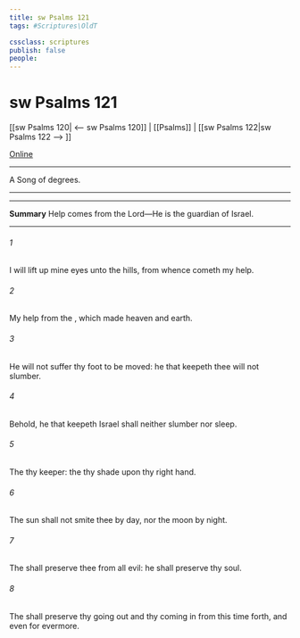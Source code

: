 ```yaml
---
title: sw Psalms 121
tags: #Scriptures\OldT

cssclass: scriptures
publish: false
people:
---
```


# sw Psalms 121
[[sw Psalms 120| <-- sw Psalms 120]] | [[Psalms]] | [[sw Psalms 122|sw Psalms 122 --> ]]

[Online](https://churchofjesuschrist.org/study/scriptures/ot/ps/121?lang=eng)

---
A Song of degrees.

---

---
__Summary__
Help comes from the Lord—He is the guardian of Israel.

---
###### 1 
I will lift up mine eyes unto the hills, from whence cometh my help.

###### 2 
My help  from the , which made heaven and earth.

###### 3 
He will not suffer thy foot to be moved: he that keepeth thee will not slumber.

###### 4 
Behold, he that keepeth Israel shall neither slumber nor sleep.

###### 5 
The   thy keeper: the   thy shade upon thy right hand.

###### 6 
The sun shall not smite thee by day, nor the moon by night.

###### 7 
The  shall preserve thee from all evil: he shall preserve thy soul.

###### 8 
The  shall preserve thy going out and thy coming in from this time forth, and even for evermore.

